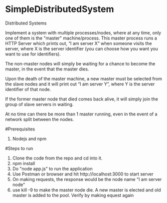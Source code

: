 # SimpleDistributedSystem

Distributed Systems

Implement a system with multiple processes/nodes, where at any time, only one of them is the "master" machine/process. This master process runs a HTTP Server which prints out, “I am server X” when someone visits the server, where X is the server identifier (you can choose how you want you want to use for identifiers).

The non-master nodes will simply be waiting for a chance to become the master, in the event that the master dies.

Upon the death of the master machine, a new master must be selected from the slave nodes and it will print out “I am server Y”, where Y is the server identifier of that node.

If the former master node that died comes back alive, it will simply join the group of slave servers in waiting.

At no time can there be more than 1 master running, even in the event of a network split between the nodes.

#Prerequisites
1. Nodejs and npm

#Steps to run

1. Clone the code from the repo and cd into it.
2. npm install
3. Do "node app.js" to run the application
4. Use Postman or browser and hit http://localhost:3000 to start server
5. On making requests, the response would be the node name "I am server node<id>"
6. use kill -9 <master-process-id> to make the master node die. A new master is elected and old master is added to the pool. Verify by making equest again
